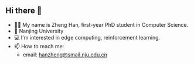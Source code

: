 ## Hi there 👋
- 👨‍🎓 My name is Zheng Han, first-year PhD student in Computer Science.
- 📍 Nanjing University
- 💻 I'm interested in edge computing, reinforcement learning.
- 📫 How to reach me:
  - email: hanzheng@smail.nju.edu.cn



<!--
**Lynstery/Lynstery** is a ✨ _special_ ✨ repository because its `README.md` (this file) appears on your GitHub profile.

Here are some ideas to get you started:

- 🔭 I’m currently working on ...
- 🌱 I’m currently learning ...
- 👯 I’m looking to collaborate on ...
- 🤔 I’m looking for help with ...
- 💬 Ask me about ...
- 📫 How to reach me: ...
- 😄 Pronouns: ...
- ⚡ Fun fact: ...
-->

